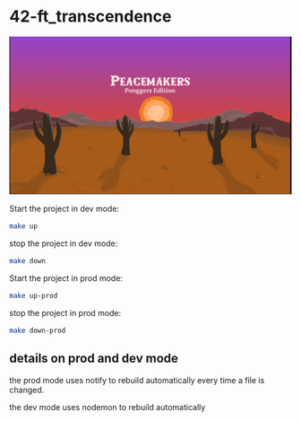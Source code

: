 # 42-ft_transcendence

![alt text](PeaceMakers_cover.png)

Start the project in dev mode:

```bash
make up
```

stop the project in dev mode:

```bash
make down
```

Start the project in prod mode:

```bash
make up-prod
```

stop the project in prod mode:

```bash
make down-prod
```

## details on prod and dev mode

the prod mode uses notify to rebuild automatically
every time a file is changed.

the dev mode uses nodemon to rebuild automatically
